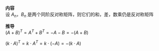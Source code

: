 **内容**    
设 $A_n，B_n$ 是两个同阶反对称矩阵，则它们的和，差，数乘仍是反对称矩阵    
    
**推导**    
 $(A+B)^T=A^T+B^T=-A-B=-(A+B)$     
    
 $(k\cdot A)^T=k\cdot A^T=k\cdot(-A)    
=-(k\cdot A)$     
